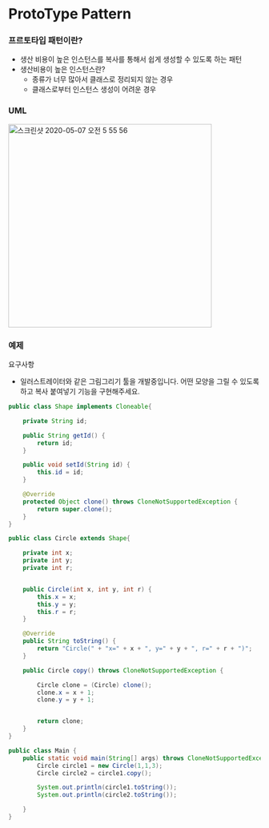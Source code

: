 # ProtoType Pattern

### 프르토타입 패턴이란?
- 생산 비용이 높은 인스턴스를 복사를 통해서 쉽게 생성할 수 있도록 하는 패턴
- 생산비용이 높은 인스턴스란?
	- 종류가 너무 많아서 클래스로 정리되지 않는 경우
	- 클래스로부터 인스턴스 생성이 어려운 경우

### UML
<img width="406" alt="스크린샷 2020-05-07 오전 5 55 56" src="https://user-images.githubusercontent.com/38370976/81228515-265e6200-9029-11ea-900c-671801f6fe96.png">

### 예제

요구사항
- 일러스트레이터와 같은 그림그리기 툴을 개발중입니다. 어떤 모양을 그릴 수 있도록 하고 복사 붙여넣기 기능을 구현해주세요.

```java
public class Shape implements Cloneable{

    private String id;

    public String getId() {
        return id;
    }

    public void setId(String id) {
        this.id = id;
    }

    @Override
    protected Object clone() throws CloneNotSupportedException {
        return super.clone();
    }
}
```

```java
public class Circle extends Shape{

    private int x;
    private int y;
    private int r;


    public Circle(int x, int y, int r) {
        this.x = x;
        this.y = y;
        this.r = r;
    }

    @Override
    public String toString() {
        return "Circle(" + "x=" + x + ", y=" + y + ", r=" + r + ")";
    }

    public Circle copy() throws CloneNotSupportedException {

        Circle clone = (Circle) clone();
        clone.x = x + 1;
        clone.y = y + 1;


        return clone;
    }
}
```

```java
public class Main {
    public static void main(String[] args) throws CloneNotSupportedException {
        Circle circle1 = new Circle(1,1,3);
        Circle circle2 = circle1.copy();

        System.out.println(circle1.toString());
        System.out.println(circle2.toString());

    }
}
```



 

